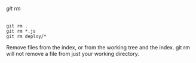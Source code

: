 ###### git rm

    git rm .
    git rm *.js
    git rm deploy/*

Remove files from the index, or from the working tree and the index. git rm will not remove a file from just your working directory.
